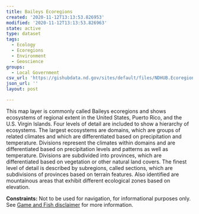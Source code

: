 ```yaml
---
title: Baileys Ecoregions
created: '2020-11-12T13:13:53.826953'
modified: '2020-11-12T13:13:53.826963'
state: active
type: dataset
tags:
  - Ecology
  - Ecoregions
  - Environment
  - Geoscience
groups:
  - Local Government
csv_url: 'https://gishubdata.nd.gov/sites/default/files/NDHUB.Ecoregions_Bailey.csv'
json_url: ''
layout: post

---
```

<p>This map layer is commonly called Baileys ecoregions and shows ecosystems of regional extent in the United States, Puerto Rico, and the U.S. Virgin Islands. Four levels of detail are included to show a hierarchy of ecosystems. The largest ecosystems are domains, which are groups of related climates and which are differentiated based on precipitation and temperature. Divisions represent the climates within domains and are differentiated based on precipitation levels and patterns as well as temperature. Divisions are subdivided into provinces, which are differentiated based on vegetation or other natural land covers. The finest level of detail is described by subregions, called sections, which are subdivisions of provinces based on terrain features. Also identified are mountainous areas that exhibit different ecological zones based on elevation.</p>
<p><strong>Constraints:</strong> Not to be used for navigation, for informational purposes only. See <a href="/game-and-fish-department-disclaimer">Game and Fish disclaimer</a> for more information.</p>

